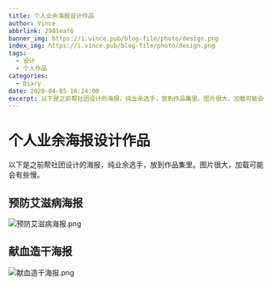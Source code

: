 ```yaml
---
title: 个人业余海报设计作品
author: Vince
abbrlink: 2981eaf6
banner_img: https://i.vince.pub/blog-file/photo/design.png
index_img: https://i.vince.pub/blog-file/photo/design.png
tags:
  - 设计
  - 个人作品
categories:
  - Diary
date: 2020-04-05 16:24:00
excerpt: 以下是之前帮社团设计的海报，纯业余选手，放到作品集里。图片很大，加载可能会有些慢
---
```

# 个人业余海报设计作品
以下是之前帮社团设计的海报，纯业余选手，放到作品集里。图片很大，加载可能会有些慢。

## 预防艾滋病海报
![预防艾滋病海报.png](https://i.vince.pub/blog-file/photo/poster1.png)

## 献血造干海报
![献血造干海报.png](https://i.vince.pub/blog-file/photo/poster2.png)
